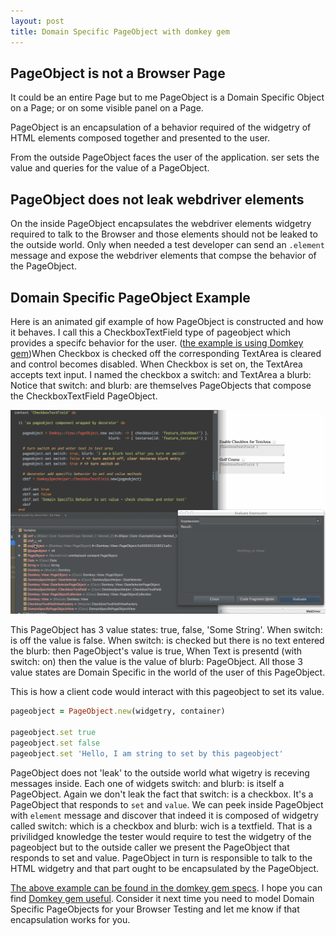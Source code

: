 ```yaml
---
layout: post
title: Domain Specific PageObject with domkey gem
---
```


## PageObject is not a Browser Page

It could be an entire Page but to me PageObject is a Domain Specific Object on a Page; or on some visible panel on a Page.

PageObject is an encapsulation of a behavior required of the widgetry of HTML elements composed together and presented to the user.

From the outside PageObject faces the user of the application. ser sets the value and queries for the value of a PageObject.

## PageObject does not leak webdriver elements

On the inside PageObject encapsulates the webdriver elements widgetry required to talk to the Browser and those elements should not be leaked to the outside world. Only when needed a test developer can send an `.element` message and expose the webdriver elements that compse the behavior of the PageObject.

## Domain Specific PageObject Example

Here is an animated gif example of how PageObject is constructed and how it behaves. I call this a CheckboxTextField type of pageobject which provides a specifc behavior for the user. ([the example is using Domkey gem](http://github.com/rubytester/domkey))When Checkbox is checked off the corresponding TextArea is cleared and control becomes disabled. When Checkbox is set on, the TextArea accepts text input. I named the checkbox a switch: and TextArea a blurb: Notice that switch: and blurb: are themselves PageObjects that compose the CheckboxTextField PageObject.

![Animated Gif of git log aliases in action](/images/rubytester-domkey-pageobject-intro.gif)

This PageObject has 3 value states: true, false, 'Some String'. When switch: is off the value is false. When switch: is checked but there is no text entered the blurb: then PageObject's value is true, When Text is presentd (with switch: on) then the value is the value of blurb: PageObject. All those 3 value states are Domain Specific in the world of the user of this PageObject.

This is how a client code would interact with this pageobject to set its value.

```ruby
pageobject = PageObject.new(widgetry, container)

pageobject.set true
pageobject.set false
pageobject.set 'Hello, I am string to set by this pageobject'
```

PageObject does not 'leak' to the outside world what wigetry is receving messages inside. Each one of widgets switch: and blurb: is itself a PageObject. Again we don't leak the fact that switch: is a checkbox. It's a PageObject that responds to `set` and `value`. We can peek inside PageObject with `element` message and discover that indeed it is composed of widgetry called switch: which is a checkbox and blurb: wich is a textfield. That is a privilidged knowledge the tester would require to test the widgetry of the pageobject but to the outside caller we present the PageObject that responds to set and value. PageObject in turn is responsible to talk to the HTML widgetry and that part ought to be encapsulated by the PageObject.

[The above example can be found in the domkey gem specs](https://github.com/rubytester/domkey/blob/master/spec/page_object_decorators_spec.rb#L133). I hope you can find [Domkey gem useful](http://github.com/rubytester/domkey). Consider it next time you need to model Domain Specific PageObjects for your Browser Testing and let me know if that encapsulation works for you.
